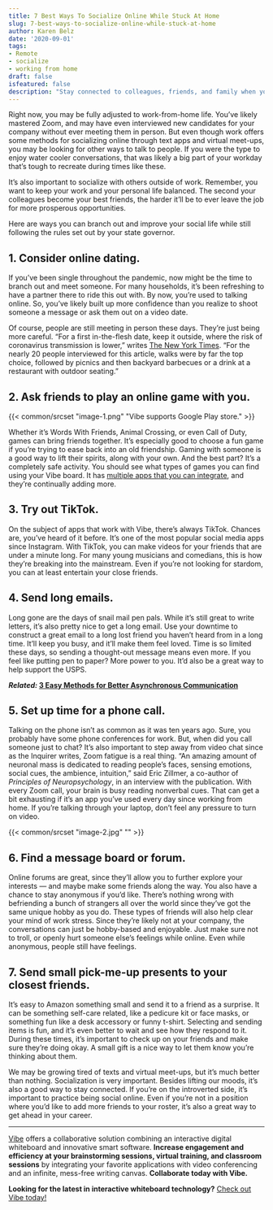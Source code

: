 ```yaml
---
title: 7 Best Ways To Socialize Online While Stuck At Home
slug: 7-best-ways-to-socialize-online-while-stuck-at-home
author: Karen Belz
date: '2020-09-01'
tags:
- Remote
- socialize
- working from home
draft: false
isfeatured: false
description: "Stay connected to colleagues, friends, and family when you\u2019re working from home."
---
```


Right now, you may be fully adjusted to work-from-home life. You’ve likely mastered Zoom, and may have even interviewed new candidates for your company without ever meeting them in person. But even though work offers some methods for socializing online through text apps and virtual meet-ups, you may be looking for other ways to talk to people. If you were the type to enjoy water cooler conversations, that was likely a big part of your workday that’s tough to recreate during times like these.

It’s also important to socialize with others outside of work. Remember, you want to keep your work and your personal life balanced. The second your colleagues become your best friends, the harder it’ll be to ever leave the job for more prosperous opportunities.

Here are ways you can branch out and improve your social life while still following the rules set out by your state governor.

## 1. Consider online dating.

If you’ve been single throughout the pandemic, now might be the time to branch out and meet someone. For many households, it’s been refreshing to have a partner there to ride this out with. By now, you’re used to talking online. So, you’ve likely built up more confidence than you realize to shoot someone a message or ask them out on a video date.

Of course, people are still meeting in person these days. They’re just being more careful. “For a first in-the-flesh date, keep it outside, where the risk of coronavirus transmission is lower,” writes [The New York Times](https://www.nytimes.com/2020/07/18/at-home/coronavirus-pandemic-dating.html). “For the nearly 20 people interviewed for this article, walks were by far the top choice, followed by picnics and then backyard barbecues or a drink at a restaurant with outdoor seating.”

## 2. Ask friends to play an online game with you.

{{< common/srcset "image-1.png" "Vibe supports Google Play store." >}}

Whether it’s Words With Friends, Animal Crossing, or even Call of Duty, games can bring friends together. It’s especially good to choose a fun game if you’re trying to ease back into an old friendship. Gaming with someone is a good way to lift their spirits, along with your own. And the best part? It’s a completely safe activity. You should see what types of games you can find using your Vibe board. It has [multiple apps that you can integrate](https://vibe.us/android-app-store/), and they’re continually adding more.

## 3. Try out TikTok.

On the subject of apps that work with Vibe, there’s always TikTok. Chances are, you’ve heard of it before. It’s one of the most popular social media apps since Instagram. With TikTok, you can make videos for your friends that are under a minute long. For many young musicians and comedians, this is how they’re breaking into the mainstream. Even if you’re not looking for stardom, you can at least entertain your close friends.

## 4. Send long emails.

Long gone are the days of snail mail pen pals. While it’s still great to write letters, it’s also pretty nice to get a long email. Use your downtime to construct a great email to a long lost friend you haven’t heard from in a long time. It’ll keep you busy, and it’ll make them feel loved. Time is so limited these days, so sending a thought-out message means even more. If you feel like putting pen to paper? More power to you. It’d also be a great way to help support the USPS.

***Related:* [3 Easy Methods for Better Asynchronous Communication](https://vibe.us/blog/easy-methods-for-better-asynchronous-communication/)**

## 5. Set up time for a phone call.

Talking on the phone isn’t as common as it was ten years ago. Sure, you probably have some phone conferences for work. But, when did you call someone just to chat? It’s also important to step away from video chat since as the Inquirer writes, Zoom fatigue is a real thing. “An amazing amount of neuronal mass is dedicated to reading people’s faces, sensing emotions, social cues, the ambience, intuition,” said Eric Zillmer, a co-author of *Principles of Neuropsychology*, in an interview with the publication. With every Zoom call, your brain is busy reading nonverbal cues. That can get a bit exhausting if it’s an app you’ve used every day since working from home. If you’re talking through your laptop, don’t feel any pressure to turn on video.

{{< common/srcset "image-2.jpg" "" >}}

## 6. Find a message board or forum.

Online forums are great, since they’ll allow you to further explore your interests — and maybe make some friends along the way. You also have a chance to stay anonymous if you’d like. There’s nothing wrong with befriending a bunch of strangers all over the world since they’ve got the same unique hobby as you do. These types of friends will also help clear your mind of work stress. Since they’re likely not at your company, the conversations can just be hobby-based and enjoyable. Just make sure not to troll, or openly hurt someone else’s feelings while online. Even while anonymous, people still have feelings.

## 7. Send small pick-me-up presents to your closest friends.

It’s easy to Amazon something small and send it to a friend as a surprise. It can be something self-care related, like a pedicure kit or face masks, or something fun like a desk accessory or funny t-shirt. Selecting and sending items is fun, and it’s even better to wait and see how they respond to it. During these times, it’s important to check up on your friends and make sure they’re doing okay. A small gift is a nice way to let them know you’re thinking about them.

We may be growing tired of texts and virtual meet-ups, but it’s much better than nothing. Socialization is very important. Besides lifting our moods, it’s also a good way to stay connected. If you’re on the introverted side, it’s important to practice being social online. Even if you’re not in a position where you’d like to add more friends to your roster, it’s also a great way to get ahead in your career.



---

[Vibe](https://vibe.us/) offers a collaborative solution combining an interactive digital whiteboard and innovative smart software. **Increase engagement and efficiency at your brainstorming sessions, virtual training, and classroom sessions** by integrating your favorite applications with video conferencing and an infinite, mess-free writing canvas. **Collaborate today with Vibe.**

**Looking for the latest in interactive whiteboard technology?** [Check out Vibe today!](https://vibe.us/order/)
